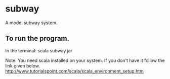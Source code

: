 # subway
A model subway system.

## To run the program.

In the terminal:
scala subway.jar

Note: You need scala installed on your system. If you don't have it follow the link given below.
http://www.tutorialspoint.com/scala/scala_environment_setup.htm
